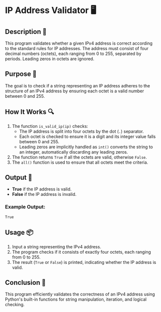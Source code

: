 # IP Address Validator 🖥️

## Description 📝

This program validates whether a given IPv4 address is correct according to the standard rules for IP addresses.
The address must consist of four decimal numbers (octets), each ranging from 0 to 255, separated by periods.
Leading zeros in octets are ignored.

## Purpose 🎯

The goal is to check if a string representing an IP address adheres to the structure of an IPv4 address by ensuring each octet is a valid number between 0 and 255.

## How It Works 🔍

1. The function `is_valid_ip(ip)` checks:
    - The IP address is split into four octets by the dot (`.`) separator.
    - Each octet is checked to ensure it is a digit and its integer value falls between 0 and 255.
    - Leading zeros are implicitly handled as `int()` converts the string to an integer, automatically discarding any leading zeros.
2. The function returns `True` if all the octets are valid, otherwise `False`.
3. The `all()` function is used to ensure that all octets meet the criteria.

## Output 📜

-   **True** if the IP address is valid.
-   **False** if the IP address is invalid.

### Example Output:

```
True
```

## Usage 📦

1. Input a string representing the IPv4 address.
2. The program checks if it consists of exactly four octets, each ranging from 0 to 255.
3. The result (`True` or `False`) is printed, indicating whether the IP address is valid.

## Conclusion 🚀

This program efficiently validates the correctness of an IPv4 address using Python's built-in functions for string manipulation, iteration, and logical checking.
